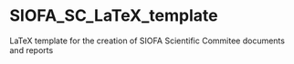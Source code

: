 # SIOFA_SC_LaTeX_template
LaTeX template for the creation of SIOFA Scientific Commitee documents and reports
